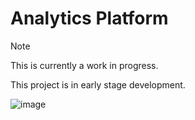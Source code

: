 # Analytics Platform

> [!NOTE]  
> This is currently a work in progress.
>
> This project is in early stage development.

![image](https://github.com/user-attachments/assets/5aba2d3e-6ab5-4965-baa3-68caffb44afa)
